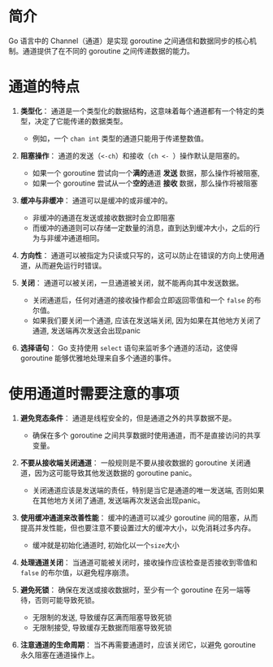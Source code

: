 # 简介

Go 语言中的 Channel（通道）是实现 goroutine 之间通信和数据同步的核心机制。通道提供了在不同的 goroutine 之间传递数据的能力。

# 通道的特点

1. **类型化**： 通道是一个类型化的数据结构，这意味着每个通道都有一个特定的类型，决定了它能传递的数据类型。

    - 例如，一个 `chan int` 类型的通道只能用于传递整数值。


2. **阻塞操作**： 通道的发送（`<-ch`）和接收（`ch <- `）操作默认是阻塞的。

    - 如果一个 goroutine 尝试向一个**满的**通道 **发送** 数据，那么操作将被阻塞,
    - 如果一个 goroutine 尝试从一个**空的**通道 **接收** 数据，那么操作将被阻塞


3. **缓冲与非缓冲**： 通道可以是缓冲的或非缓冲的。

    - 非缓冲的通道在发送或接收数据时会立即阻塞
    - 而缓冲的通道则可以存储一定数量的消息，直到达到缓冲大小，之后的行为与非缓冲通道相同。


4. **方向性**： 通道可以被指定为只读或只写的，这可以防止在错误的方向上使用通道，从而避免运行时错误。


5. **关闭**： 通道可以被关闭，一旦通道被关闭，就不能再向其中发送数据。

    - 关闭通道后，任何对通道的接收操作都会立即返回零值和一个 `false` 的布尔值。
    - 如果我们要关闭一个通道, 应该在发送端关闭, 因为如果在其他地方关闭了通道, 发送端再次发送会出现panic


6. **选择语句**： Go 支持使用 `select` 语句来监听多个通道的活动，这使得 goroutine 能够优雅地处理来自多个通道的事件。

# 使用通道时需要注意的事项

1. **避免竞态条件**： 通道是线程安全的，但是通道之外的共享数据不是。

    - 确保在多个 goroutine 之间共享数据时使用通道，而不是直接访问的共享变量。


2. **不要从接收端关闭通道**： 一般规则是不要从接收数据的 goroutine 关闭通道，因为这可能导致其他发送数据的 goroutine panic。

    - 关闭通道应该是发送端的责任，特别是当它是通道的唯一发送端, 否则如果在其他地方关闭了通道, 发送端再次发送会出现panic。


3. **使用缓冲通道来改善性能**： 缓冲的通道可以减少 goroutine 间的阻塞，从而提高并发性能，但也要注意不要设置过大的缓冲大小，以免消耗过多内存。

    - 缓冲就是初始化通道时, 初始化以一个`size`大小


4. **处理通道关闭**： 当通道可能被关闭时，接收操作应该检查是否接收到零值和 `false` 的布尔值，以避免程序崩溃。


5. **避免死锁**： 确保在发送或接收数据时，至少有一个 goroutine 在另一端等待，否则可能导致死锁。

    - 无限制的发送, 导致缓存区满而阻塞导致死锁
    - 无限制接受, 导致缓存无数据而阻塞导致死锁


6. **注意通道的生命周期**： 当不再需要通道时，应该关闭它，以避免 goroutine 永久阻塞在通道操作上。

